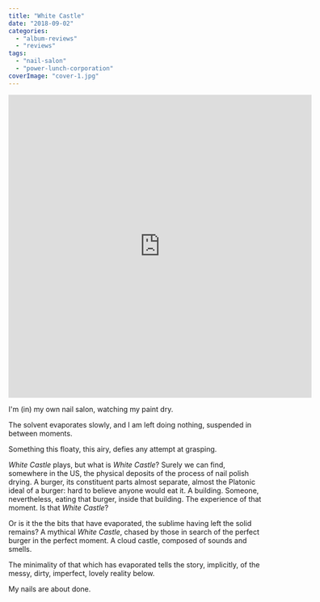 ```yaml
---
title: "White Castle"
date: "2018-09-02"
categories: 
  - "album-reviews"
  - "reviews"
tags: 
  - "nail-salon"
  - "power-lunch-corporation"
coverImage: "cover-1.jpg"
---
```


<iframe style="border: 0; width: 600px; height: 600px;" src="https://bandcamp.com/EmbeddedPlayer/album=1410812703/size=large/bgcol=ffffff/linkcol=e99708/minimal=true/transparent=true/" seamless=""><a href="http://powerlunch.bandcamp.com/album/white-castle">White Castle by Nail Salon</a></iframe>

I'm (in) my own nail salon, watching my paint dry.

The solvent evaporates slowly, and I am left doing nothing, suspended in between moments.

Something this floaty, this airy, defies any attempt at grasping.

_White Castle_ plays, but what is _White Castle_? Surely we can find, somewhere in the US, the physical deposits of the process of nail polish drying. A burger, its constituent parts almost separate, almost the Platonic ideal of a burger: hard to believe anyone would eat it. A building. Someone, nevertheless, eating that burger, inside that building. The experience of that moment. Is that _White Castle_?

Or is it the the bits that have evaporated, the sublime having left the solid remains? A mythical _White Castle_, chased by those in search of the perfect burger in the perfect moment. A cloud castle, composed of sounds and smells.

The minimality of that which has evaporated tells the story, implicitly, of the messy, dirty, imperfect, lovely reality below.

My nails are about done.
